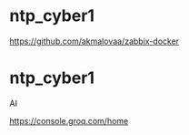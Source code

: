 # ntp_cyber1


https://github.com/akmalovaa/zabbix-docker

# ntp_cyber1


AI

https://console.groq.com/home
